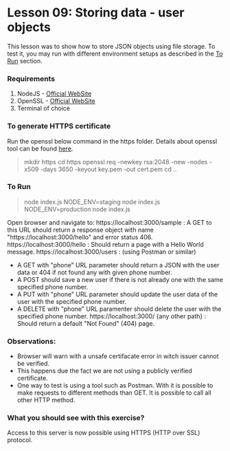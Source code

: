 # Lesson 09: Storing data - user objects

This lesson was to show how to store JSON objects using file storage.
To test it, you may run with different environment setups as described in the [To Run](#To-Run) section.

### Requirements
1. NodeJS - [Official WebSite](https://nodejs.org/en/)
2. OpenSSL - [Official WebSite](https://www.openssl.org/)
3. Terminal of choice

### To generate HTTPS certificate
Run the openssl below command in the https folder. Details about openssl tool can be found [here](https://www.openssl.org/).
> mkdir https
> cd https
> openssl req -newkey rsa:2048 -new -nodes -x509 -days 3650 -keyout key.pem -out
cert.pem
> cd ..

### To Run
> node index.js
> NODE_ENV=staging node index.js
> NODE_ENV=production node index.js

Open browser and navigate to:
https://localhost:3000/sample : A GET to this URL should return a response object with name "https://localhost:3000/hello" and error status 406.
https://localhost:3000/hello : Should return a page with a Hello World message.
https://localhost:3000/users : (using Postman or similar)
 - A GET with "phone" URL parameter should return a JSON with the user data or 404 if not found any with given phone number.
 - A POST should save a new user if there is not already one with the same specified phone number.
 - A PUT with "phone" URL parameter should update the user data of the user with the specified phone number.
 - A DELETE with "phone" URL paramenter should delete the user with the specified phone number.
https://localhost:3000/ {any other path} : Should return a default "Not Found" (404) page.

### Observations:
* Browser will warn with a unsafe certifacate error in witch issuer cannot be verified.
* This happens due the fact we are not using a publicly verified certificate.
* One way to test is using a tool such as Postman. With it is possible to make requests to different methods than GET. It is possible to call all other HTTP method.

### What you should see with this exercise?
Access to this server is now possible using HTTPS (HTTP over SSL) protocol.
